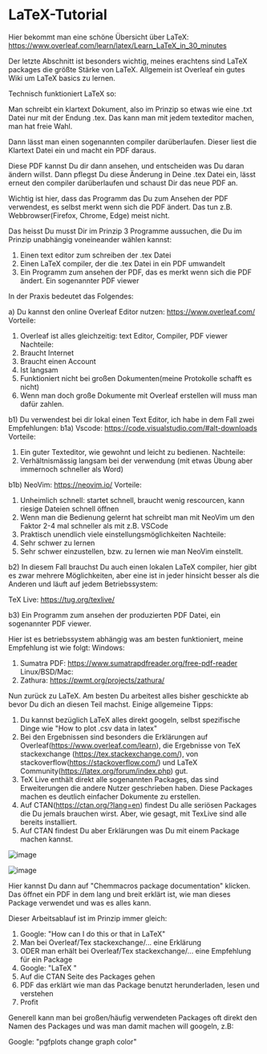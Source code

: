 # LaTeX-Tutorial

Hier bekommt man eine schöne Übersicht über LaTeX: https://www.overleaf.com/learn/latex/Learn_LaTeX_in_30_minutes

Der letzte Abschnitt ist besonders wichtig, meines erachtens sind LaTeX packages die größte Stärke von LaTeX.
Allgemein ist Overleaf ein gutes Wiki um LaTeX basics zu lernen.

Technisch funktioniert LaTeX so:

Man schreibt ein klartext Dokument, also im Prinzip so etwas wie eine .txt Datei nur mit der Endung .tex.
Das kann man mit jedem texteditor machen, man hat freie Wahl.

Dann lässt man einen sogenannten compiler darüberlaufen. Dieser liest die Klartext Datei ein und macht ein PDF daraus.

Diese PDF kannst Du dir dann ansehen, und entscheiden was Du daran ändern willst. Dann pflegst Du diese Änderung in Deine .tex Datei ein, lässt erneut den compiler darüberlaufen und schaust Dir das neue PDF an.

Wichtig ist hier, dass das Programm das Du zum Ansehen der PDF verwendest, es selbst merkt wenn sich die PDF ändert. Das tun z.B. Webbrowser(Firefox, Chrome, Edge) meist nicht.

Das heisst Du musst Dir im Prinzip 3 Programme aussuchen, die Du im Prinzip unabhängig voneineander wählen kannst:

1) Einen text editor zum schreiben der .tex Datei
2) Einen LaTeX compiler, der die .tex Datei in ein PDF umwandelt
3) Ein Programm zum ansehen der PDF, das es merkt wenn sich die PDF ändert. Ein sogenannter PDF viewer

In der Praxis bedeutet das Folgendes:

a) Du kannst den online Overleaf Editor nutzen: https://www.overleaf.com/
Vorteile:

1) Overleaf ist alles gleichzeitig: text Editor, Compiler, PDF viewer 
Nachteile:
1) Braucht Internet
2) Braucht einen Account
3) Ist langsam
4) Funktioniert nicht bei großen Dokumenten(meine Protokolle schafft es nicht)
5) Wenn man doch große Dokumente mit Overleaf erstellen will muss man dafür zahlen.

b1) Du verwendest bei dir lokal einen Text Editor, ich habe in dem Fall zwei Empfehlungen:
b1a) Vscode: https://code.visualstudio.com/#alt-downloads
Vorteile:
1. Ein guter Texteditor, wie gewohnt und leicht zu bedienen.
Nachteile:
1. Verhältnismässig langsam bei der verwendung (mit etwas Übung aber immernoch schneller als Word)

b1b) NeoVim: https://neovim.io/
Vorteile:
1. Unheimlich schnell: startet schnell, braucht wenig rescourcen, kann riesige Dateien schnell öffnen
2. Wenn man die Bedienung gelernt hat schreibt man mit NeoVim um den Faktor 2-4 mal schneller als mit z.B. VSCode
3. Praktisch unendlich viele einstellungsmöglichkeiten
Nachteile:
1. Sehr schwer zu lernen
2. Sehr schwer einzustellen, bzw. zu lernen wie man NeoVim einstellt.

b2) In diesem Fall brauchst Du auch einen lokalen LaTeX compiler, hier gibt es zwar mehrere Möglichkeiten, aber eine ist in jeder hinsicht besser als die Anderen und läuft auf jedem Betriebssystem:

TeX Live: https://tug.org/texlive/

b3) Ein Programm zum ansehen der produzierten PDF Datei, ein sogenannter PDF viewer.

Hier ist es betriebssystem abhängig was am besten funktioniert, meine Empfehlung ist wie folgt:
Windows:
1. Sumatra PDF: https://www.sumatrapdfreader.org/free-pdf-reader
Linux/BSD/Mac:
1. Zathura: https://pwmt.org/projects/zathura/

Nun zurück zu LaTeX. Am besten Du arbeitest alles bisher geschickte ab bevor Du dich an diesen Teil machst.
Einige allgemeine Tipps:
1. Du kannst bezüglich LaTeX alles direkt googeln, selbst spezifische Dinge wie "How to plot .csv data in latex"
2. Bei den Ergebnissen sind besonders die Erklärungen auf Overleaf(https://www.overleaf.com/learn), die Ergebnisse von TeX stackexchange (https://tex.stackexchange.com/), von stackoverflow(https://stackoverflow.com/) und LaTeX Community(https://latex.org/forum/index.php) gut.
3. TeX Live enthält direkt alle sogenannten Packages, das sind Erweiterungen die andere Nutzer geschrieben haben. Diese Packages machen es deutlich einfacher Dokumente zu erstellen.
4. Auf CTAN(https://ctan.org/?lang=en) findest Du alle seriösen Packages die Du jemals brauchen wirst. Aber, wie gesagt, mit TexLive sind alle bereits installiert.
5. Auf CTAN findest Du aber Erklärungen was Du mit einem Package machen kannst.

![image](https://github.com/Nanderty/LaTeX-Tutorial/assets/89153936/6c5ba50a-fb38-485c-97d6-f74ce56856d5)

![image](https://github.com/Nanderty/LaTeX-Tutorial/assets/89153936/59cf55a6-10a1-4691-97cc-5e294fc76e39)

Hier kannst Du dann auf "Chemmacros package documentation" klicken. Das öffnet ein PDF in dem lang und breit erklärt ist, wie man dieses Package verwendet und was es alles kann.

Dieser Arbeitsablauf ist im Prinzip immer gleich:
1. Google: "How can I do this or that in LaTeX"
2. Man bei Overleaf/Tex stackexchange/... eine Erklärung
3. ODER man erhält bei Overleaf/Tex stackexchange/... eine Empfehlung für ein Package
4. Google: "LaTeX <Name des Packages>"
5. Auf die CTAN Seite des Packages gehen
6. PDF das erklärt wie man das Package benutzt herunderladen, lesen und verstehen
7. Profit

Generell kann man bei großen/häufig verwendeten Packages oft direkt den Namen des Packages und was man damit machen will googeln, z.B:

Google: "pgfplots change graph color"
